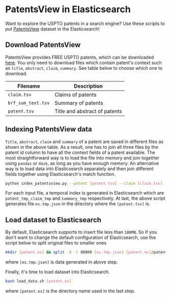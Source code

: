 # PatentsView in Elasticsearch

Want to explore the USPTO patents in a search engine? Use these scripts to put [PatentsView](http://www.patentsview.org/web/#viz/relationships) dataset in the Elasticsearch!

## Download PatentsView

PatentsView provides FREE USPTO patents, which can be downloaded [here](http://www.patentsview.org/download/). You only need to download files which contain patent's context such as `title`, `abstract`, `claim`, `summary`. See table below to choose which one to download.

| Filename | Description |
| -- | -- |
| `claim.tsv` | Claims of patents |
| `brf_sum_text.tsv` | Summary of patents |
| `patent.tsv` | Title and abstract of patents |

## Indexing PatentsView data

`Title`, `abstract`, `claim` and `summary` of a patent are saved in different files as shown in the above table. As a result, one has to join all three files by the patent id column to have all the context fields of a patent available. The most straightforward way is to load the file into memory and join together using `pandas` or `dask`, as long as you have enough memory. An alternative way is to load data into Elasticsearch separately and then join different fields together using Elasticsearch's match function.

```bash
python index_patentsview.py --patent [patent.tsv] --claim [claim.tsv] --summary [brf_sum_text.tsv]
```

For each input file, a temporal index is generated in Elasticsearch which are `patent_tmp`, `claim_tmp` and `summary_tmp` respectively. At last, the above script generates file `es.tmp.json` in the directory where the `[patent.tsv]` is.

## Load dataset to Elasticsearch

By default, Elasticsearch supports to insert file less than `100MB`. So if you don't want to change the default configuration of Elasticsearch, use the script below to split original files to smaller ones
```bash
mkdir [patent.es] && split -d -l 80000 [es.tmp.json] [patent.es]/patent. && rm [es.tmp.json]
```
where `[es.tmp.json]` is data generated in above step.

Finally, it's time to load dataset into Elasticsearch. 

```bash
bash load_data.sh [patent.es]
```
where `[patent.es]` is the directory name used in the last step.
